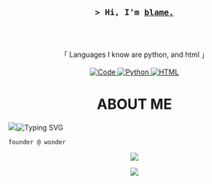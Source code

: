 <!-- START  -->
<h3 align="center">
        <samp>&gt; Hi, I'm
                <b><a target="_blank" href="http://wonder.rip">blame.</a></b>
        </samp>
</h3>
<br>

<p align="center">
        </samp>
                <br>
                「 Languages I know are python, and html  」
                <br>
                <br>
        </samp>
        <!-- Programming Languages -->
        <!-- Code logo -->
        <a href="https://github.com/blaamee?tab=repositories" target="_blank"><img alt="Code"
                        src="https://img.shields.io/badge/-code-000000?style=flat-square&logo=Plex&logoColor=white">
        </a>
        <!-- py -->
        <a href="https://github.com/inadevertently?tab=repositories" target="_blank"><img alt="Python"
                        src="https://img.shields.io/badge/-Python-3776AB?style=flat-square&logo=Python&logoColor=white">
        </a>
        <a href="https://github.com/ShahriarShafin?tab=repositories" target="_blank"><img alt="HTML"
                        src="https://img.shields.io/badge/HTML-239120?style=for-the-badge&logo=html5&logoColor=white">
        </a>
      
</p>

# <h1 align="center"> ABOUT ME </h1>

<p align="center">  

<img src="https://git.io/typing-svg"><img src="https://readme-typing-svg.herokuapp.com?font=&pause=1000&color=F70000&width=435&lines=Experienced+python+developer;Learning+new+languages" alt="Typing SVG">
        </a>
</p>

`founder @ wonder`
        
<p align="center">  
<img src="https://komarev.com/ghpvc/?username=blaamee">
</p>

<p align="center">  
<img src="https://discord.c99.nl/widget/theme-4/1022693612057804806.png">
</p>

